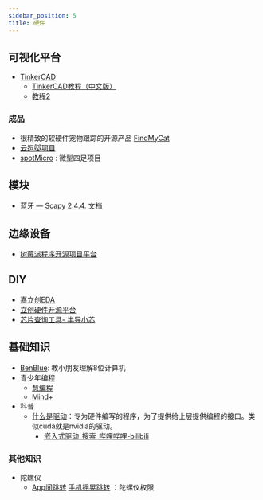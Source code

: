 ```yaml
---
sidebar_position: 5
title: 硬件
---
```


## 可视化平台
- [TinkerCAD](https://www.tinkercad.com/)
	- [TinkerCAD教程（中文版）](https://www.youtube.com/playlist?list=PLBGkFjKPGrLZ3bqIERQjCvNGBKEh9Bato)
	- [教程2](https://www.youtube.com/channel/UCLIyj_P3nTyfr9PCDHXiCSg/videos)

### 成品
- 很精致的软硬件宠物跟踪的开源产品 [FindMyCat](https://www.findmycat.io/docs)
- [云逗🐱项目](https://github.com/rcxxx/Cloud-Tease-Cat)
- [spotMicro](https://github.com/mike4192/spotMicro) : 微型四足项目
## 模块
- [蓝牙 — Scapy 2.4.4. 文档](https://www.osgeo.cn/scapy/layers/bluetooth.html)
## 边缘设备
- [树莓派程序开源项目平台](https://hub.balena.io/)

## DIY
- [嘉立创EDA](https://lceda.cn/)
- [立创硬件开源平台](https://oshwhub.com/[]())
- [芯片查询工具- 半导小芯](https://www.semiee.com/)

## 基础知识
- [BenBlue](http://www.benblue.cn/): 教小朋友理解8位计算机
- 青少年编程
	- [慧编程](https://mblock.makeblock.com/zh/)
	- [Mind+](https://mindplus.dfrobot.com.cn/)
- 科普
	- [什么是驱动](https://www.bilibili.com/video/BV1XG4y1e7mA/)：专为硬件编写的程序，为了提供给上层提供编程的接口。类似cuda就是nvidia的驱动。
		- [嵌入式驱动_搜索_哔哩哔哩-bilibili](https://search.bilibili.com/all?keyword=嵌入式驱动&from_source=webtop_search&spm_id_from=333.1007&duration=1)


### 其他知识
- 陀螺仪
	- [App间跳转](https://zhuanlan.zhihu.com/p/666290765)    [手机摇晃跳转](https://www.v2ex.com/t/991766) ：陀螺仪权限
